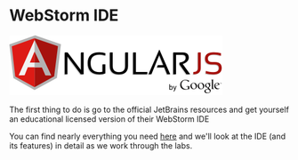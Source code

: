 # WebStorm IDE

![](images/AngularJS-large.png)




The first thing to do is go to the official JetBrains resources and get yourself an educational licensed version of their WebStorm IDE

You can find nearly everything you need [here](https://www.jetbrains.com/webstorm/) and we'll look at the IDE (and its features) in detail as we work through the labs.